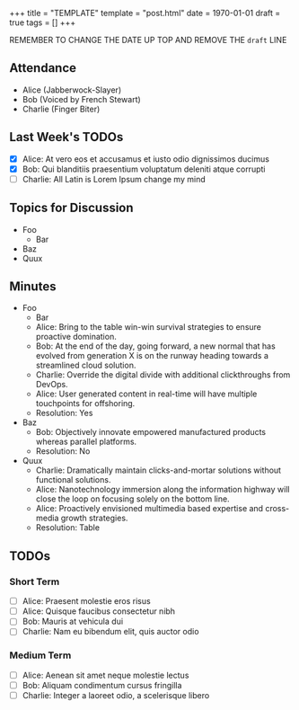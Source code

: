 +++
title = "TEMPLATE"
template = "post.html"
date = 1970-01-01
draft = true
tags = []
+++

REMEMBER TO CHANGE THE DATE UP TOP AND REMOVE THE `draft` LINE

## Attendance
 
 - Alice (Jabberwock-Slayer)
 - Bob (Voiced by French Stewart)
 - Charlie (Finger Biter)

## Last Week's TODOs

 - [x] Alice: At vero eos et accusamus et iusto odio dignissimos ducimus
 - [x] Bob: Qui blanditiis praesentium voluptatum deleniti atque corrupti
 - [ ] Charlie: All Latin is Lorem Ipsum change my mind

## Topics for Discussion
 
 - Foo
   - Bar
 - Baz
 - Quux
 
## Minutes

 - Foo
   - Bar
   - Alice: Bring to the table win-win survival strategies to ensure proactive domination.
   - Bob: At the end of the day, going forward, a new normal that has evolved from generation X is on the runway heading towards a streamlined cloud solution.
   - Charlie: Override the digital divide with additional clickthroughs from DevOps.
   - Alice: User generated content in real-time will have multiple touchpoints for offshoring.
   - Resolution: Yes
 - Baz
   - Bob: Objectively innovate empowered manufactured products whereas parallel platforms.
   - Resolution: No
 - Quux
   - Charlie: Dramatically maintain clicks-and-mortar solutions without functional solutions.
   - Alice: Nanotechnology immersion along the information highway will close the loop on focusing solely on the bottom line.
   - Alice: Proactively envisioned multimedia based expertise and cross-media growth strategies.
   - Resolution: Table

## TODOs

### Short Term

 - [ ] Alice: Praesent molestie eros risus
 - [ ] Alice: Quisque faucibus consectetur nibh
 - [ ] Bob: Mauris at vehicula dui
 - [ ] Charlie: Nam eu bibendum elit, quis auctor odio

### Medium Term

 - [ ] Alice: Aenean sit amet neque molestie lectus
 - [ ] Bob: Aliquam condimentum cursus fringilla
 - [ ] Charlie: Integer a laoreet odio, a scelerisque libero
